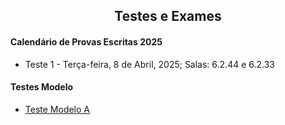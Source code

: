 
<h2 align="center"> Testes e Exames </h2>  

#### Calendário de Provas Escritas 2025
- Teste 1 - Terça-feira, 8 de Abril, 2025; Salas: 6.2.44 e 6.2.33

#### Testes Modelo 

- [Teste Modelo A](http://cfloren.wdfiles.com/local--files/ensino/TesteA-modelo.pdf) 

